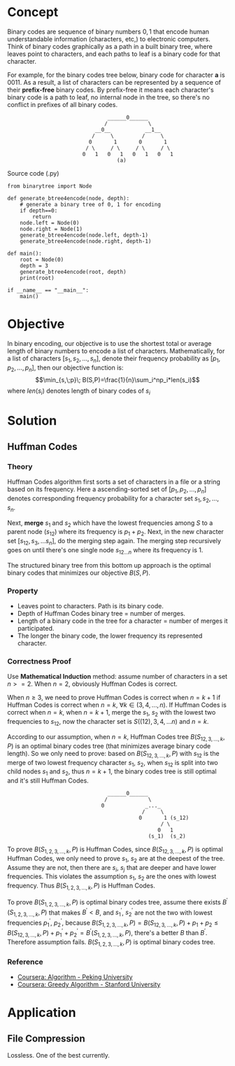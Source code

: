 # Concept
Binary codes are sequence of binary numbers $0, 1$ that encode human understandable information (characters, etc,) to electronic computers. Think of binary codes graphically as a path in a built binary tree, where leaves point to characters, and each paths to leaf is a binary code for that character.

For example, for the binary codes tree below, binary code for character $\mathbf{a}$ is $0011$. As a result, a list of characters can be represented by a sequence of their **prefix-free** binary codes. By prefix-free it means each character's binary code is a path to leaf, no internal node in the tree, so there's no conflict in prefixes of all binary codes.

```
								______0______
							   /             \
							__0__           __1__
						   /     \         /     \
						  0       1       0       1
						 / \     / \     / \     / \
						0   1   0   1   0   1   0   1
								   (a)
```
Source code (.py)
```
from binarytree import Node 

def generate_btree4encode(node, depth):
    # generate a binary tree of 0, 1 for encoding
    if depth==0:
        return
    node.left = Node(0)
    node.right = Node(1)
    generate_btree4encode(node.left, depth-1)
    generate_btree4encode(node.right, depth-1)

def main():
    root = Node(0)
    depth = 3
    generate_btree4encode(root, depth)
    print(root)

if __name__ == "__main__":
    main()
```

# Objective
In binary encoding, our objective is to use the shortest total or average length of binary numbers to encode a list of characters. Mathematically, for a list of characters $[s_1, s_2, ..., s_n]$, denote their frequency probability as $[p_1, p_2, ..., p_n]$, then our objective function is:
$$\min_{s,\;p}\; B(S,P)=\frac{1}{n}\sum_i^np_i*len(s_i)$$
where $len(s_i)$ denotes length of binary codes of $s_i$ 

# Solution

## Huffman Codes

### Theory
Huffman Codes algorithm first sorts a set of characters in a file or a string based on its frequency. Here a ascending-sorted set of $[p_1, p_2, ..., p_n]$ denotes corresponding frequency probability for a character set $s_1, s_2, ..., s_n$. 

Next, **merge** $s_1$ and $s_2$ which have the lowest frequencies among $S$ to a parent node $(s_{12})$ where its frequency is $p_1+p_2$.  Next, in the new character set $[s_12, s_3, ... s_n]$, do the merging step again. The merging step recursively goes on until there's one single node $s_{12...n}$ where its frequency is $1$. 

The structured binary tree from this bottom up approach is the optimal binary codes that minimizes our objective $B(S, P)$.

### Property
-	Leaves point to characters. Path is its binary code.
-	Depth of Huffman Codes binary tree = number of merges.
-	Length of a binary code in the tree for a character = number of merges it participated.
-	The longer the binary code, the lower frequency its represented character.

### Correctness Proof
Use **Mathematical Induction** method: assume number of characters in a set $n>=2$. When $n=2$,  obviously Huffman Codes is correct.

When $n\geq3$, we need to prove Huffman Codes is correct when $n=k+1$ if Huffman Codes is correct when $n=k$, $\forall{k}\in{(3,4,...,n)}$. If Huffman Codes is correct when $n=k$, when $n=k+1$, merge the $s_1$, $s_2$ with the lowest two frequencies to $s_12$, now the character set is $S((12),3,4,...n)$ and $n=k$. 

According to our assumption, when $n=k$, Huffman Codes tree $B(S_{12, 3,...,k}, P)$ is an optimal binary codes tree (that minimizes average binary code length). So we only need to prove: based on $B(S_{12, 3,...,k}, P)$ with $s_{12}$ is the merge of two lowest frequency character $s_1$, $s_2$, when $s_{12}$ is split into two child nodes $s_1$ and $s_2$, thus $n=k+1$, the binary codes tree is still optimal and it's still Huffman Codes.

```
								______0______
							   /             \
							  0             _..._
									       /     \
								          0       1 (s_12)
											     / \
											    0   1
											 (s_1)  (s_2)
```

To prove $B(S_{1, 2, 3,...,k}, P)$ is Huffman Codes, since $B(S_{12, 3,...,k}, P)$ is optimal Huffman Codes, we only need to prove $s_1$, $s_2$ are at the deepest of the tree. Assume they are not, then there are $s_i$, $s_j$ that are deeper and have lower frequencies. This violates the assumption $s_1$, $s_2$ are the ones with lowest frequency. Thus $B(S_{1, 2, 3,...,k}, P)$ is Huffman Codes.

To prove $B(S_{1, 2, 3,...,k}, P)$ is optimal binary codes tree, assume there exists $B^{'}(S_{1, 2, 3,...,k}, P)$ that makes $B^{'}<B$, and $s_1^{'}$, $s_2^{'}$ are not the two with lowest frequencies $p_1^{'}$, $p_2^{'}$, because  $B(S_{1, 2, 3,...,k}, P) = B(S_{12, 3,...,k}, P)+p_{1}+p_{2}\leq B(S_{12, 3,...,k}, P)+p_1^{'}+p_{2}^{'}=B^{'}(S_{1, 2, 3,...,k}, P)$, there's a better $B$ than $B^{'}$. Therefore assumption fails. $B(S_{1, 2, 3,...,k}, P)$ is optimal binary codes tree.

### Reference
-	[Coursera: Algorithm - Peking University](https://www.coursera.org/lecture/algorithms/058ha-fu-man-suan-fa-de-zheng-que-xing-zheng-ming-nLQya)
-	[Coursera: Greedy Algorithm - Stanford University](https://www.coursera.org/learn/algorithms-greedy)

# Application
## File Compression
Lossless. One of the best currently.

